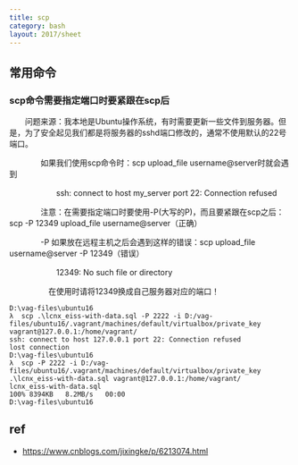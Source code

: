 ```yaml
---
title: scp
category: bash
layout: 2017/sheet
---
```



## 常用命令

### scp命令需要指定端口时要紧跟在scp后

　　问题来源：我本地是Ubuntu操作系统，有时需要更新一些文件到服务器。但是，为了安全起见我们都是将服务器的sshd端口修改的，通常不使用默认的22号端口。

　　　　如果我们使用scp命令时：scp upload_file username@server时就会遇到　　

　　　　　　ssh: connect to host my_server port 22: Connection refused

　　　　注意：在需要指定端口时要使用-P(大写的P)，而且要紧跟在scp之后：scp -P 12349 upload_file username@server（正确）

　　　　-P 如果放在远程主机之后会遇到这样的错误：scp upload_file username@server -P 12349（错误）

　　　　　　12349: No such file or directory

　　　　　在使用时请将12349换成自己服务器对应的端口！

```
D:\vag-files\ubuntu16
λ  scp .\lcnx_eiss-with-data.sql -P 2222 -i D:/vag-files/ubuntu16/.vagrant/machines/default/virtualbox/private_key vagrant@127.0.0.1:/home/vagrant/
ssh: connect to host 127.0.0.1 port 22: Connection refused
lost connection
D:\vag-files\ubuntu16
λ  scp -P 2222 -i D:/vag-files/ubuntu16/.vagrant/machines/default/virtualbox/private_key .\lcnx_eiss-with-data.sql vagrant@127.0.0.1:/home/vagrant/
lcnx_eiss-with-data.sql                                                                                                                                                                                     100% 8394KB   8.2MB/s   00:00
D:\vag-files\ubuntu16
```




## ref
- https://www.cnblogs.com/jixingke/p/6213074.html
 
